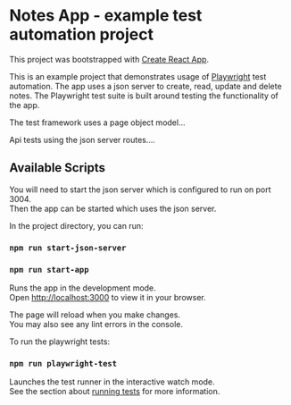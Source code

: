 # Notes App - example test automation project

This project was bootstrapped with [Create React App](https://github.com/facebook/create-react-app).

This is an example project that demonstrates usage of [Playwright](https://playwright.dev/) test automation.  The app uses a json server to create, read, update and delete notes.  The Playwright test suite is built around testing the functionality of the app.

The test framework uses a page object model...

Api tests using the json server routes....

## Available Scripts
You will need to start the json server which is configured to run on port 3004.  
Then the app can be started which uses the json server.

In the project directory, you can run:
### `npm run start-json-server`
### `npm run start-app`

Runs the app in the development mode.\
Open [http://localhost:3000](http://localhost:3000) to view it in your browser.

The page will reload when you make changes.\
You may also see any lint errors in the console.

To run the playwright tests:

### `npm run playwright-test`

Launches the test runner in the interactive watch mode.\
See the section about [running tests](https://facebook.github.io/create-react-app/docs/running-tests) for more information.
